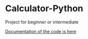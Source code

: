 # Calculator-Python
Project for beginner or intermediate

[Documentation of the code is here](https://ninza7.medium.com/make-a-calculator-using-python-and-tkinter-dc24a2d17d4)
